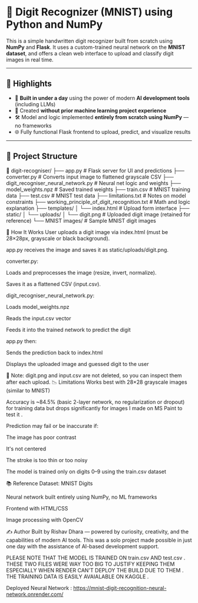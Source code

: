 # 🔢 Digit Recognizer (MNIST) using Python and NumPy

This is a simple handwritten digit recognizer built from scratch using **NumPy** and **Flask**. It uses a custom-trained neural network on the **MNIST dataset**, and offers a clean web interface to upload and classify digit images in real time.

---

## 🌟 Highlights

- 🧠 **Built in under a day** using the power of modern **AI development tools** (including LLMs)
- 🚀 Created **without prior machine learning project experience**
- 🛠️ Model and logic implemented **entirely from scratch using NumPy** — no frameworks
- 🌐 Fully functional Flask frontend to upload, predict, and visualize results

---

## 📂 Project Structure

📁 digit-recogniser/
├── app.py # Flask server for UI and predictions
├── converter.py # Converts input image to flattened grayscale CSV
├── digit_recogniser_neural_network.py # Neural net logic and weights
├── model_weights.npz # Saved trained weights
├── train.csv # MNIST training data
├── test.csv # MNIST test data
├── limitations.txt # Notes on model constraints
├── working_principle_of_digit_recognition.txt # Math and logic explanation
├── templates/
│ └── index.html # Upload form interface
├── static/
│ └── uploads/
│ └── digit.png # Uploaded digit image (retained for reference)
└── MNIST images/ # Sample MNIST digit images

🚀 How It Works
User uploads a digit image via index.html (must be 28×28px, grayscale or black background).

app.py receives the image and saves it as static/uploads/digit.png.

converter.py:

Loads and preprocesses the image (resize, invert, normalize).

Saves it as a flattened CSV (input.csv).

digit_recogniser_neural_network.py:

Loads model_weights.npz

Reads the input.csv vector

Feeds it into the trained network to predict the digit

app.py then:

Sends the prediction back to index.html

Displays the uploaded image and guessed digit to the user

📌 Note: digit.png and input.csv are not deleted, so you can inspect them after each upload.
📉 Limitations
Works best with 28×28 grayscale images (similar to MNIST)

Accuracy is ~84.5% (basic 2-layer network, no regularization or dropout) for training data but drops significantly for images I made on MS Paint to test it .

Prediction may fail or be inaccurate if:

The image has poor contrast

It's not centered

The stroke is too thin or too noisy

The model is trained only on digits 0–9 using the train.csv dataset

📚 Reference
Dataset: MNIST Digits

Neural network built entirely using NumPy, no ML frameworks

Frontend with HTML/CSS

Image processing with OpenCV

✍️ Author
Built by Rishav Dhara — powered by curiosity, creativity, and the capabilities of modern AI tools.
This was a solo project made possible in just one day with the assistance of AI-based development support.

PLEASE NOTE THAT THE MODEL IS TRAINED ON train.csv AND test.csv . THESE TWO FILES WERE WAY TOO BIG TO JUSTIFY KEEPING THEM ESPECIALLY WHEN RENDER CAN'T DEPLOY THE BUILD DUE TO THEM . THE TRAINING DATA IS EASILY AVAIALABLE ON KAGGLE . 

Deployed Neural Network : https://mnist-digit-recognition-neural-network.onrender.com/

